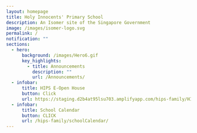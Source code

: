 ```yaml
---
layout: homepage
title: Holy Innocents' Primary School
description: An Isomer site of the Singapore Government
image: /images/isomer-logo.svg
permalink: /
notification: ""
sections:
  - hero:
      background: /images/Hero6.gif
      key_highlights:
        - title: Announcements
          description: ""
          url: /Announcements/
  - infobar:
      title: HIPS E-Open House
      button: Click
      url: https://staging.d2b4at95lsu703.amplifyapp.com/hips-family/HIPS-Partners/E-Openhouse/
  - infobar:
      title: School Calendar
      button: CLICK
      url: /hips-family/schoolCalendar/
---
```

